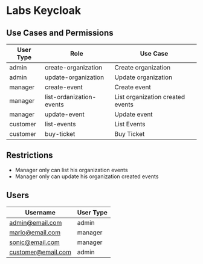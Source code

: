 # Labs Keycloak

## Use Cases and Permissions

| User Type | Role                      | Use Case                          |
|-----------|---------------------------|-----------------------------------|
| admin     | create-organization       | Create organization               |
| admin     | update-organization       | Update organization               |
| manager   | create-event              | Create event                      |
| manager   | list-ordanization-events  | List organization created events  |
| manager   | update-event              | Update event                      |
| customer  | list-events               | List Events                       |
| customer  | buy-ticket                | Buy Ticket                        |

## Restrictions

- Manager only can list his organization events
- Manager only can update his organization created events

## Users

| Username              | User Type |
|-----------------------|-----------|
| admin@email.com       | admin     |
| mario@email.com       | manager   |
| sonic@email.com       | manager   |
| customer@email.com    | admin     |
